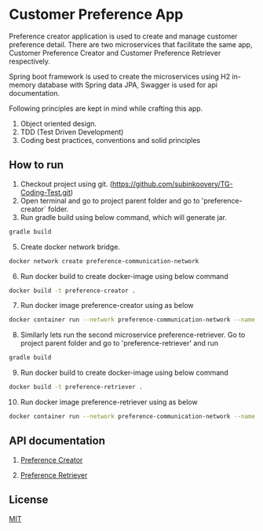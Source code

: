 # Customer Preference App

Preference creator application is used to create and manage customer preference detail.
There are two microservices that facilitate the same app, Customer Preference Creator and Customer Preference Retriever respectively.

Spring boot framework is used to create the microservices using H2 in-memory database with  Spring data JPA, Swagger is used for api documentation.

Following principles are kept in mind while crafting this app.

1.	Object oriented design.
2.	TDD (Test Driven Development)
3.	Coding best practices, conventions and solid principles

## How to run

1) Checkout project using git. (https://github.com/subinkoovery/TG-Coding-Test.git)
2) Open terminal and go to project parent folder and go to 'preference-creator` folder.
3) Run gradle build using below command, which will generate jar.


```bash
gradle build
```

5) Create docker network bridge.

```bash
docker network create preference-communication-network
```

6) Run docker build to create docker-image using below command

```bash
docker build -t preference-creator .
```

7) Run docker image preference-creator using as below

```bash
docker container run --network preference-communication-network --name preference-creator -p 7000:7000 preference-creator
```
8)  Similarly lets run the second microservice preference-retriever. Go to project parent folder and go to 'preference-retriever' and run

```bash
gradle build
```


9)  Run docker build to create docker-image using below command

```bash
docker build -t preference-retriever .
```

10) Run docker image preference-retriever using as below

```bash
docker container run --network preference-communication-network --name preference-retriever -p 7001:7001 preference-retriever
```

## API documentation
1) [Preference Creator](http://localhost:7000/swagger-ui/)

1) [Preference Retriever](http://localhost:7001/swagger-ui/)



## License
[MIT](https://choosealicense.com/licenses/mit/)